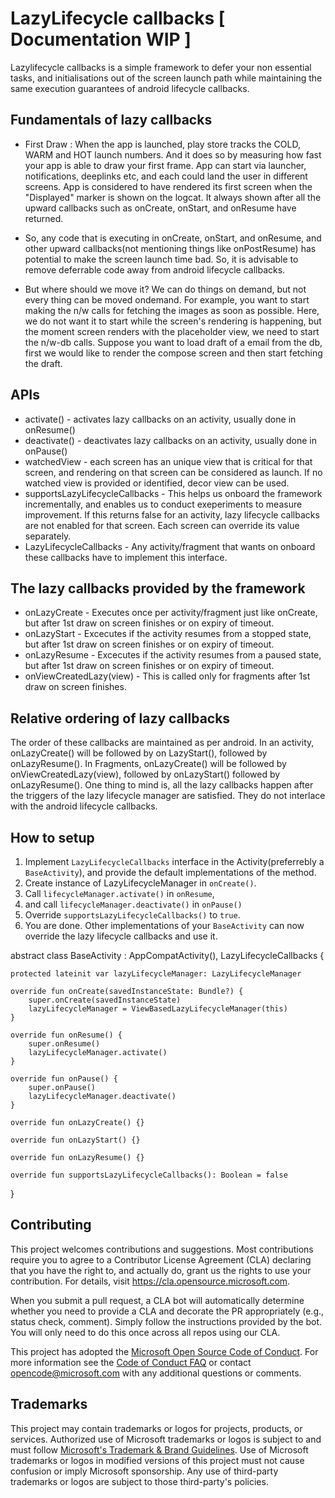 # LazyLifecycle callbacks [ Documentation WIP ] 

Lazylifecycle callbacks is a simple framework to defer your non essential tasks, and initialisations out 
of the screen launch path while maintaining the same execution guarantees of android lifecycle callbacks.

## Fundamentals of lazy callbacks
 - First Draw : When the app is launched, play store tracks the COLD, WARM and HOT launch numbers. And it does so by measuring how fast your app is able to draw your first frame. App can start via launcher, notifications, deeplinks etc, and each could land the user in different screens. App is considered to have rendered its first screen when the "Displayed" marker is shown on the logcat. It always shown after all the upward callbacks such as onCreate, onStart, and onResume have returned.
 
 - So, any code that is executing in onCreate, onStart, and onResume, and other upward callbacks(not mentioning things like onPostResume) has potential to make the screen launch time bad. So, it is advisable to remove deferrable code away from android lifecycle callbacks.
 
 - But where should we move it? We can do things on demand, but not every thing can be moved ondemand. For example, you want to start making the n/w calls for fetching the images as soon as possible. Here, we do not want it to start while the screen's rendering is happening, but the moment screen renders with the placeholder view, we need to start the n/w-db calls. Suppose you want to load draft of a email from the db, first we would like to render the compose screen and then start fetching the draft.

## APIs
- activate() - activates lazy callbacks on an activity, usually done in onResume()
- deactivate() - deactivates lazy callbacks on an activity, usually done in onPause()
- watchedView - each screen has an unique view that is critical for that screen, and rendering on that screen can be considered as launch. If no watched view is provided or identified, decor view can be used.
- supportsLazyLifecycleCallbacks - This helps us onboard the framework incrementally, and enables us to conduct exeperiments to measure improvement. If this returns false for an activity, lazy lifecycle callbacks are not enabled for that screen. Each screen can override its value separately.
- LazyLifecycleCallbacks - Any activity/fragment that wants on onboard these callbacks have to implement this interface.

## The lazy callbacks provided by the framework 
- onLazyCreate - Executes once per activity/fragment just like onCreate, but after 1st draw on screen finishes or on expiry of timeout.
- onLazyStart - Excecutes if the activity resumes from a stopped state, but after 1st draw on screen finishes or on expiry of timeout.
- onLazyResume - Excecutes if the activity resumes from a paused state, but after 1st draw on screen finishes or on expiry of timeout.
- onViewCreatedLazy(view) - This is called only for fragments after 1st draw on screen finishes.

## Relative ordering of lazy callbacks
The order of these callbacks are maintained as per android. In an activity, onLazyCreate() will be followed by on LazyStart(), followed by onLazyResume().
In Fragments, onLazyCreate() will be followed by onViewCreatedLazy(view), followed by onLazyStart() followed by onLazyResume().
One thing to mind is, all the lazy callbacks happen after the triggers of the lazy lifecycle manager are satisfied. They do not interlace with the android lifecycle callbacks.

## How to setup
1. Implement `LazyLifecycleCallbacks` interface in the Activity(preferrebly a `BaseActivity`), and provide the default implementations of the method.
2. Create instance of LazyLifecycleManager in `onCreate()`.
3. Call `lifecycleManager.activate()` in `onResume`,
4. and call `lifecycleManager.deactivate()` in `onPause()`
5. Override `supportsLazyLifecycleCallbacks()` to `true`.
6. You are done. Other implementations of your `BaseActivity` can now override the lazy lifecycle callbacks and use it.

abstract class BaseActivity : AppCompatActivity(), LazyLifecycleCallbacks {

    protected lateinit var lazyLifecycleManager: LazyLifecycleManager

    override fun onCreate(savedInstanceState: Bundle?) {
        super.onCreate(savedInstanceState)
        lazyLifecycleManager = ViewBasedLazyLifecycleManager(this)
    }

    override fun onResume() {
        super.onResume()
        lazyLifecycleManager.activate()
    }

    override fun onPause() {
        super.onPause()
        lazyLifecycleManager.deactivate()
    }

    override fun onLazyCreate() {}

    override fun onLazyStart() {}

    override fun onLazyResume() {}

    override fun supportsLazyLifecycleCallbacks(): Boolean = false
}

## Contributing

This project welcomes contributions and suggestions.  Most contributions require you to agree to a
Contributor License Agreement (CLA) declaring that you have the right to, and actually do, grant us
the rights to use your contribution. For details, visit https://cla.opensource.microsoft.com.

When you submit a pull request, a CLA bot will automatically determine whether you need to provide
a CLA and decorate the PR appropriately (e.g., status check, comment). Simply follow the instructions
provided by the bot. You will only need to do this once across all repos using our CLA.

This project has adopted the [Microsoft Open Source Code of Conduct](https://opensource.microsoft.com/codeofconduct/).
For more information see the [Code of Conduct FAQ](https://opensource.microsoft.com/codeofconduct/faq/) or
contact [opencode@microsoft.com](mailto:opencode@microsoft.com) with any additional questions or comments.

## Trademarks

This project may contain trademarks or logos for projects, products, or services. Authorized use of Microsoft 
trademarks or logos is subject to and must follow 
[Microsoft's Trademark & Brand Guidelines](https://www.microsoft.com/en-us/legal/intellectualproperty/trademarks/usage/general).
Use of Microsoft trademarks or logos in modified versions of this project must not cause confusion or imply Microsoft sponsorship.
Any use of third-party trademarks or logos are subject to those third-party's policies.
